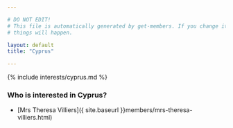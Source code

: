 ```yaml
---

# DO NOT EDIT!
# This file is automatically generated by get-members. If you change it, bad
# things will happen.

layout: default
title: "Cyprus"

---
```


{% include interests/cyprus.md %}

### Who is interested in Cyprus?


* [Mrs Theresa Villiers]({ site.baseurl }}members/mrs-theresa-villiers.html)
